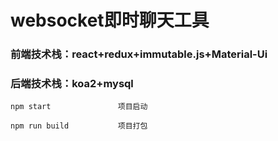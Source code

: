 # websocket即时聊天工具 #

### **前端技术栈：react+redux+immutable.js+Material-Ui** ###
### **后端技术栈：koa2+mysql** ###

    npm start               项目启动
    
    npm run build           项目打包
    
